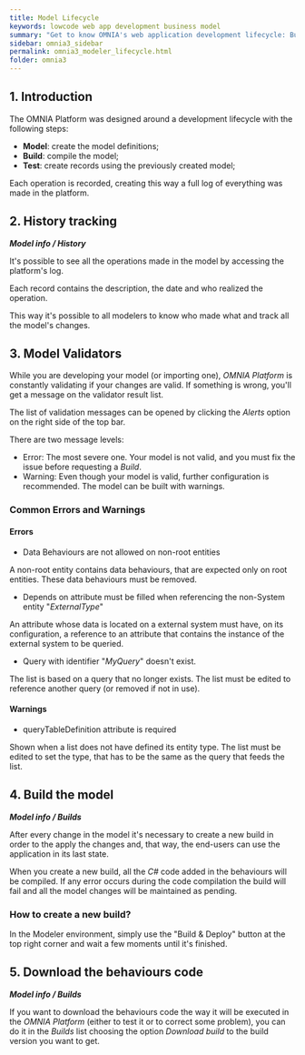 ```yaml
---
title: Model Lifecycle
keywords: lowcode web app development business model
summary: "Get to know OMNIA's web application development lifecycle: Business Model definition. Build and compile; Reuse models at future web application developments."
sidebar: omnia3_sidebar
permalink: omnia3_modeler_lifecycle.html
folder: omnia3
---
```


## 1. Introduction
The OMNIA Platform was designed around a development lifecycle with the following steps:
* **Model**: create the model definitions;
* **Build**: compile the model; 
* **Test**: create records using the previously created model;

Each operation is recorded, creating this way a full log of everything was made in the platform.

## 2. History tracking
__*Model info / History*__

It's possible to see all the operations made in the model by accessing the platform's log.

Each record contains the description, the date and who realized the operation.

This way it's possible to all modelers to know who made what and track all the model's changes.

## 3. Model Validators

While you are developing your model (or importing one), _OMNIA Platform_ is constantly validating if your changes are valid. If something is wrong, you'll get a message on the validator result list.

The list of validation messages can be opened by clicking the _Alerts_ option on the right side of the top bar.

There are two message levels:

- Error: The most severe one. Your model is not valid, and you must fix the issue before requesting a _Build_.
- Warning: Even though your model is valid, further configuration is recommended. The model can be built with warnings.

### Common Errors and Warnings

#### Errors

- Data Behaviours are not allowed on non-root entities

A non-root entity contains data behaviours, that are expected only on root entities. These data behaviours must be removed.

- Depends on attribute must be filled when referencing the non-System entity "_ExternalType_"

An attribute whose data is located on a external system must have, on its configuration, a reference to an attribute that contains the instance of the external system to be queried. 

- Query with identifier "_MyQuery_" doesn't exist.

The list is based on a query that no longer exists. The list must be edited to reference another query (or removed if not in use).

#### Warnings

- queryTableDefinition attribute is required

Shown when a list does not have defined its entity type. The list must be edited to set the type, that has to be the same as the query that feeds the list.

## 4. Build the model
__*Model info / Builds*__

After every change in the model it's necessary to create a new build in order to the apply the changes and, that way, the end-users can use the application in its last state.

When you create a new build, all the _C#_ code added in the behaviours will be compiled. If any error occurs during the code compilation the build will fail and all the model changes will be maintained as pending.


### How to create a new build?
In the Modeler environment, simply use the "Build & Deploy" button at the top right corner and wait a few moments until it's finished.

## 5. Download the behaviours code
__*Model info / Builds*__

If you want to download the behaviours code the way it will be executed in the _OMNIA Platform_ (either to test it or to correct some problem), you can do it in the _Builds_ list choosing the option _Download build_ to the build version you want to get.
